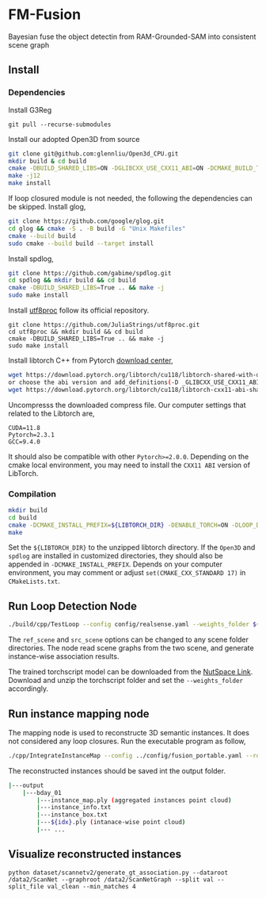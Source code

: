 # FM-Fusion

Bayesian fuse the object detectin from RAM-Grounded-SAM into consistent scene graph

## Install

### Dependencies

Install G3Reg

```angular2html
git pull --recurse-submodules
```

Install our adopted Open3D from source

```bash
git clone git@github.com:glennliu/Open3d_CPU.git
mkdir build & cd build
cmake -DBUILD_SHARED_LIBS=ON -DGLIBCXX_USE_CXX11_ABI=ON -DCMAKE_BUILD_TYPE=Release -DUSE_SYSTEM_FMT=ON ..
make -j12
make install
```

If loop closured module is not needed, the following the dependencies can be skipped.
Install glog,

```bash
git clone https://github.com/google/glog.git
cd glog && cmake -S . -B build -G "Unix Makefiles"
cmake --build build
sudo cmake --build build --target install
```

Install spdlog,

```bash
git clone https://github.com/gabime/spdlog.git
cd spdlog && mkdir build && cd build
cmake -DBUILD_SHARED_LIBS=True .. && make -j
sudo make install
```

Install [utf8proc](github.com:JuliaStrings/utf8proc.git) follow its official repository.

```angular2html
git clone https://github.com/JuliaStrings/utf8proc.git
cd utf8proc && mkdir build && cd build
cmake -DBUILD_SHARED_LIBS=True .. && make -j
sudo make install
```

Install libtorch C++ from
Pytorch [download center](https://pytorch.org/get-started/locally/#supported-linux-distributions),

```bash
wget https://download.pytorch.org/libtorch/cu118/libtorch-shared-with-deps-2.3.0%2Bcu118.zip
or choose the abi version and add_definitions(-D _GLIBCXX_USE_CXX11_ABI=1) in CMakeLists.txt
wget https://download.pytorch.org/libtorch/cu118/libtorch-cxx11-abi-shared-with-deps-2.3.0%2Bcu118.zip
```

Uncompresss the downloaded compress file. Our computer settings that related to the Libtorch are,

```
CUDA=11.8
Pytorch=2.3.1
GCC=9.4.0
```

It should also be compatible with other ```Pytorch>=2.0.0```. Depending on the cmake local environment, you may need to
install the ```CXX11 ABI``` version of LibTorch.

### Compilation

```bash
mkdir build
cd build
cmake -DCMAKE_INSTALL_PREFIX=${LIBTORCH_DIR} -DENABLE_TORCH=ON -DLOOP_DETECTION=ON ..
make
```
Set the ```${LIBTORCH_DIR}``` to the unzipped libtorch directory. If the ```Open3D``` and ```spdlog``` are installed in customized directories, they should also be appended in ```-DCMAKE_INSTALL_PREFIX```. 
Depends on your computer environment, you may comment or adjust ```set(CMAKE_CXX_STANDARD 17)``` in ```CMakeLists.txt```.

## Run Loop Detection Node

```bash
./build/cpp/TestLoop --config config/realsense.yaml --weights_folder ${TORCHSCRIPT_FOLDER} --ref_scene /data2/sgslam/val/uc0107_00a --src_scene /data2/sgslam/val/uc0107_00b
```

The ```ref_scene``` and ```src_scene``` options can be changed to any scene folder directories. The node read scene
graphs from the two scene, and generate instance-wise association results.

The trained torchscript model can be downloaded from
the [NutSpace Link](https://www.jianguoyun.com/p/DWQgL7oQpKe2Chi8ntEFIAA). Download and unzip the torchscript folder and
set the ```--weights_folder``` accordingly.

## Run instance mapping node

The mapping node is used to reconstructe 3D semantic instances. It does not considered any loop closures.
Run the executable program as follow,

```bash
./cpp/IntegrateInstanceMap --config ../config/fusion_portable.yaml --root ${FusionPortableRoot}/scans/bday_03 --prediction prediction_no_augment --frame_gap 10 --output ${FusionPortableRoot}/output
```

The reconstructed instances should be saved int the output folder.

```bash
|---output
    |---bday_01
        |---instance_map.ply (aggregated instances point cloud)
        |---instance_info.txt
        |---instance_box.txt
        |---${idx}.ply (intanace-wise point cloud)
        |--- ...
```

## Visualize reconstructed instances

```
python dataset/scannetv2/generate_gt_association.py --dataroot /data2/ScanNet --graphroot /data2/ScanNetGraph --split val --split_file val_clean --min_matches 4
```

<!-- 
## Run Python version of instance mapping node 
The python verision is based on existed interface of Open3D. It is slower. 
The ```${SCANNET_ROOT}``` folder should be organized like FusionPortable data structure. Target scans should be put in ```split/${SPLIT_FILE_NAME}.txt``` file.
Run the mapping node,
```bash
python scripts/semantic_mapping.py --data_root ${SCANNET_ROOT} --prior_model measurement_model/bayesian --output_folder demo --prediction_folder prediction_no_augment --split val --split_file ${SPLIT_FILE_NAME}
```
The output files should be at ```${SCANNET_ROOT}/output/demo```.

To refine the instances volume,
```bash
python scripts/postfuse.py --dataroot ${SCANNET_ROOT} --split_file ${SPLIT_FILE_NAME} --debug_folder demo --prior_model bayesian --measurement_dir measurement model
```
The output files should be at ```${SCANNET_ROOT}/output/demo_refined```.

 -->
